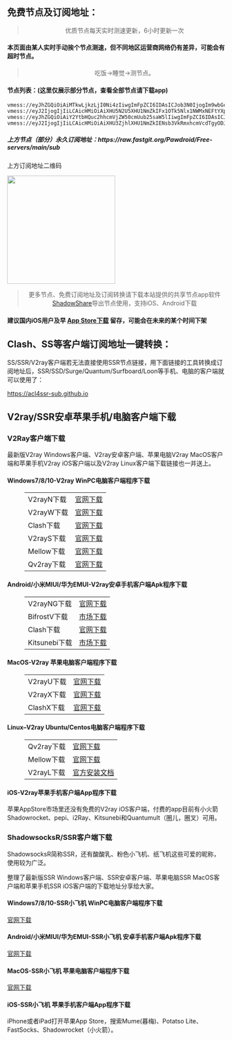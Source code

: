 
<h2>免费节点及订阅地址：</h2>
<blockquote>
<p style="text-align: center;">优质节点每天实时测速更新，6小时更新一次</p>
</blockquote>
<h4>本页面由某人实时手动挨个节点测速，但不同地区运营商网络仍有差异，可能会有超时节点。</h4>
<blockquote>
<p style="text-align: center;">吃饭->睡觉->测节点。</p>
</blockquote>
<h4>节点列表：(这里仅展示部分节点，查看全部节点请下载app)</h4>

```vmess://eyJ2IjogIjIiLCAicHMiOiAiXHU2NDY5XHU1YzE0XHU1OTFhXHU3NGU2IFYyQ1JPU1MuQ09NIiwgImFkZCI6ICIxODUuMTkzLjMwLjE1OCIsICJwb3J0IjogIjQ0MyIsICJpZCI6ICJBNTlFMzIwQy1CQUM2LTQ1RTMtOEEyNy0xNTE4NjEwNzA4RDAiLCAiYWlkIjogIjAiLCAic2N5IjogImF1dG8iLCAibmV0IjogIndzIiwgInR5cGUiOiAibm9uZSIsICJob3N0IjogIkFtc3RlcmRhbS52MnJheS5vbmxpbmUiLCAicGF0aCI6ICIvc3BlZWR0ZXN0IiwgInRscyI6ICJ0bHMiLCAic25pIjogIiIsICJhbHBuIjogIiJ9
vmess://eyJhZGQiOiAiMTkwLjkzLjI0Ni4zIiwgImFpZCI6IDAsICJob3N0IjogIm9wbGcxLnpodWppY24yLmNvbSIsICJpZCI6ICI1NmEyMTg4Yi0yYWI3LTQwMmMtYjliOC0zNDg0N2ZkZjA5NTgiLCAibmV0IjogIndzIiwgInBhdGgiOiAiLzVRTlJPU1JWIiwgInBvcnQiOiA0NDMsICJwcyI6ICJcdTdmOGVcdTU2ZmQgQ2xvdWRGbGFyZVx1ODI4Mlx1NzBiOSIsICJ0bHMiOiAidGxzIiwgInR5cGUiOiAiYXV0byIsICJzZWN1cml0eSI6ICJhdXRvIiwgInNraXAtY2VydC12ZXJpZnkiOiB0cnVlLCAic25pIjogIiJ9
vmess://eyJ2IjogIjIiLCAicHMiOiAiXHU5N2U5XHU1NmZkIFx1OTk5Nlx1NWMxNEFtYXpvblx1NjU3MFx1NjM2ZVx1NGUyZFx1NWZjMyIsICJhZGQiOiAiMGt4ZWRtMXg4cThsa3NtajA4LnhpbmdiYXl1bi5idXp6IiwgInBvcnQiOiAiNDAwMSIsICJ0eXBlIjogIm5vbmUiLCAiaWQiOiAiNWViMjg0ODgtN2M5NS00ZjM5LWI3MTEtZTVjYzk2ZWMxNzU2IiwgImFpZCI6ICIwIiwgIm5ldCI6ICJ0Y3AiLCAicGF0aCI6ICIvIiwgImhvc3QiOiAiZGF0YS11cy54bi0tdnVyMDgyay5jYyIsICJ0bHMiOiAiIn0=
vmess://eyJhZGQiOiAiY2YtbHQuc2hhcmVjZW50cmUub25saW5lIiwgImFpZCI6IDAsICJob3N0IjogInNzcnN1Yi52MTAuYXN1a2EuYnV6eiIsICJpZCI6ICJlNTliZDc2Mi1kYWNkLTQ0NWMtOGUyYS1lMWM1ODEyOTQ5Y2IiLCAibmV0IjogIndzIiwgInBhdGgiOiAiL2FwaS92My9kb3dubG9hZC5nZXRGaWxlIiwgInBvcnQiOiA4ODgwLCAicHMiOiAiXHU3ZjhlXHU1NmZkIENsb3VkRmxhcmVcdTgyODJcdTcwYjkiLCAidGxzIjogIiIsICJ0eXBlIjogImF1dG8iLCAic2VjdXJpdHkiOiAiYXV0byIsICJza2lwLWNlcnQtdmVyaWZ5IjogdHJ1ZSwgInNuaSI6ICIifQ==
vmess://eyJ2IjogIjIiLCAicHMiOiAiXHU3ZjhlXHU1NmZkIENsb3VkRmxhcmVcdTgyODJcdTcwYjkiLCAiYWRkIjogIjE3Mi42NC4xNTAuMTUwIiwgInBvcnQiOiAiNDQzIiwgImlkIjogIjE0MmZjZjcyLWZkMzktNGNkNy1jYmY4LTA2NDAxNGM4YjRlNiIsICJhaWQiOiAiMCIsICJzY3kiOiAiYXV0byIsICJuZXQiOiAid3MiLCAidHlwZSI6ICJub25lIiwgImhvc3QiOiAianAwNi5jY3R2dmlwLm1sIiwgInBhdGgiOiAiL2NjdHYxMy5tM3U4IiwgInRscyI6ICJ0bHMiLCAic25pIjogIiIsICJhbHBuIjogIiJ9
```
<h5>上方节点（部分）永久订阅地址：https://raw.fastgit.org/Pawdroid/Free-servers/main/sub</h5>
<p>上方订阅地址二维码</p>
<img src='https://raw.fastgit.org/Pawdroid/Free-servers/main/sub.png' width=250 height=250>
<blockquote style='text-align: center;'>更多节点、免费订阅地址及订阅转换请下载本站提供的共享节点app软件<a href='https://shadowshare.v2cross.com'>ShadowShare</a>导出节点使用，支持iOS、Android下载</blockquote>
<h4>建议国内iOS用户及早 <a href='https://apps.apple.com/cn/app/shadowshare/id1612647259'>App Store下载</a> 留存，可能会在未来的某个时间下架</h4>

<div class="nv-content-wrap entry-content">
<h2>Clash、SS等客户端订阅地址一键转换：</h2>
<p>SS/SSR/V2ray客户端若无法直接使用SSR节点链接，用下面链接的工具转换成订阅地址后，SSR/SSD/Surge/Quantum/Surfboard/Loon等手机、电脑的客户端就可以使用了：</p>
<p><a href="https://acl4ssr-sub.github.io" target="_blank" rel="noreferrer noopener nofollow">https://acl4ssr-sub.github.io</a></p>
<h2>V2ray/SSR安卓苹果手机/电脑客户端下载</h2>
<h3>V2Ray客户端下载</h3>
<p>最新版V2ray Windows客户端、V2ray安卓客户端、苹果电脑V2ray MacOS客户端和苹果手机V2ray iOS客户端以及V2ray Linux客户端下载链接也一并送上。</p>
<h4>Windows7/8/10-<strong>V2ray WinPC电脑客户端</strong>程序下载</h4>
<figure class="wp-block-table alignwide is-style-stripes"><table><tbody><tr><td>V2rayN下载</td><td><a href="https://github.com/2dust/v2rayN/releases" target="_blank" rel="noreferrer noopener">官网下载</a></td></tr><tr><td>V2rayW下载</td><td><a href="https://github.com/Cenmrev/V2RayW/releases" target="_blank" rel="noreferrer noopener">官网下载</a></td></tr><tr><td>Clash下载</td><td><a href="https://github.com/Fndroid/clash_for_windows_pkg/releases" target="_blank" rel="noreferrer noopener">官网下载</a></td></tr><tr><td>V2rayS下载</td><td><a href="https://github.com/Shinlor/V2RayS/releases" target="_blank" rel="noreferrer noopener">官网下载</a></td></tr><tr><td>Mellow下载</td><td><a href="https://github.com/mellow-io/mellow/releases" target="_blank" rel="noreferrer noopener">官网下载</a></td></tr><tr><td>Qv2ray下载</td><td><a href="https://github.com/Qv2ray/Qv2ray" target="_blank" rel="noreferrer noopener">官网下载</a></td></tr></tbody></table></figure>
<h4><strong>Android/小米MIUI/华为EMUI-V2ray安卓手机客户端</strong>Apk程序下载</h4>
<figure class="wp-block-table alignwide is-style-stripes"><table><tbody><tr><td>V2rayNG下载</td><td><a href="https://github.com/2dust/v2rayNG/releases" target="_blank" rel="noreferrer noopener">官网下载</a></td></tr><tr><td>BifrostV下载</td><td><a rel="noreferrer noopener" href="https://www.appsapk.com/downloading/latest/com.github.dawndiy.bifrostv-0.6.8.apk" target="_blank">市场下载</a></td></tr><tr><td>Clash下载</td><td><a href="https://github.com/Kr328/ClashForAndroid/releases" target="_blank" rel="noreferrer noopener">官网下载</a></td></tr><tr><td>Kitsunebi下载</td><td><a rel="noreferrer noopener" href="https://apkpure.com/kitsunebi/fun.kitsunebi.kitsunebi4android" target="_blank">市场下载</a></td></tr></tbody></table></figure>
<h4><strong>MacOS-V2ray <strong>苹果电脑</strong>客户端</strong>程序下载</h4>
<figure class="wp-block-table alignwide is-style-stripes"><table><tbody><tr><td>V2rayU下载</td><td><a href="https://github.com/yanue/V2rayU/releases" target="_blank" rel="noreferrer noopener">官网下载</a></td></tr><tr><td>V2rayX下载</td><td><a href="https://github.com/Cenmrev/V2RayX/releases" target="_blank" rel="noreferrer noopener">官网下载</a></td></tr><tr><td>ClashX下载</td><td><a href="https://github.com/yichengchen/clashX/releases" target="_blank" rel="noreferrer noopener">官网下载</a></td></tr></tbody></table></figure>
<h4><strong>Linux</strong>–<strong>V2ray Ubuntu/Centos电脑客户端</strong>程序下载</h4>
<figure class="wp-block-table alignwide is-style-stripes"><table><tbody><tr><td>Qv2ray下载</td><td><a href="https://github.com/Qv2ray/Qv2ray" target="_blank" rel="noreferrer noopener">官网下载</a></td></tr><tr><td>Mellow下载</td><td><a href="https://github.com/mellow-io/mellow/releases" target="_blank" rel="noreferrer noopener">官网下载</a></td></tr><tr><td>V2rayL下载</td><td><a rel="noreferrer noopener" href="https://github.com/jiangxufeng/v2rayL" target="_blank">官方安装文档</a></td></tr></tbody></table></figure>
<h4>iOS-<strong>V2ray苹果<strong>手机客户端</strong>App程序</strong>下载</h4>
<p>苹果AppStore市场里还没有免费的V2ray iOS客户端，付费的app目前有小火箭Shadowrocket、pepi、i2Ray、Kitsunebi和Quantumult（圈儿，圈叉）可用。</p>
<h3>ShadowsocksR/SSR客户端下载</h3>
<p>ShadowsocksR简称SSR，还有酸酸乳、粉色小飞机、纸飞机这些可爱的昵称，使用较为广泛。</p>
<p>整理了最新版SSR Windows客户端、SSR安卓客户端、苹果电脑SSR MacOS客户端和苹果手机SSR iOS客户端的下载地址分享给大家。</p>
<h4><strong>Windows7/8/10-<strong>SSR小飞机 WinPC电脑客户端</strong>程序下载</strong></h4>
<p><a rel="noreferrer noopener" href="https://github.com/shadowsocksrr/shadowsocksr-csharp/releases" target="_blank">官网下载</a></p>
<h4><strong><strong>Android/小米MIUI/华为EMUI-SSR小飞机 安卓手机客户端</strong>Apk程序下载</strong></h4>
<p><a rel="noreferrer noopener" href="https://github.com/shadowsocksrr/shadowsocksr-android/releases" target="_blank">官网下载</a></p>
<h4><strong><strong>MacOS-SSR小飞机 苹果电脑客户端</strong>程序下载</strong></h4>
<p><a href="https://github.com/qinyuhang/ShadowsocksX-NG-R/releases" target="_blank" rel="noreferrer noopener">官网下载</a></p>
<h4><strong>iOS-<strong>SSR小飞机 苹果手机客户端App程序</strong></strong>下载</h4>
<p>iPhone或者iPad打开苹果App Store，搜索Mume(暮梅)、Potatso Lite、FastSocks、Shadowrocket（小火箭）。</p>
